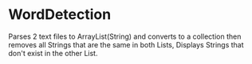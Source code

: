 # WordDetection
Parses 2 text files to ArrayList(String) and converts to a collection then removes all Strings that are the same in both Lists, Displays Strings that don't exist in the other List.
